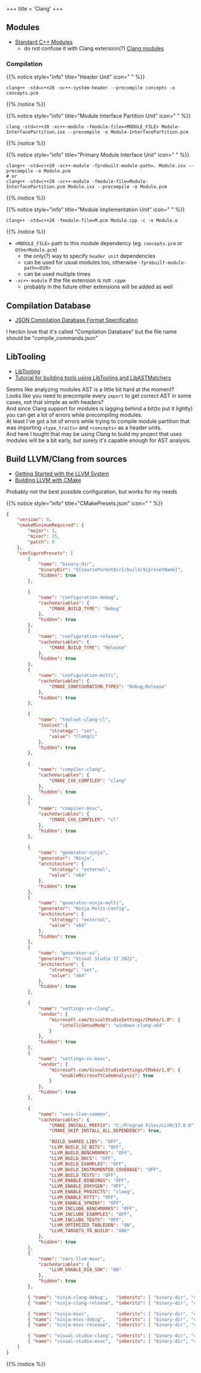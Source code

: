+++
title = 'Clang'
+++

## Modules

- [Standard C++ Modules](https://clang.llvm.org/docs/StandardCPlusPlusModules.html)
  - do not confuse it with Clang extension(?) [Clang modules](https://clang.llvm.org/docs/Modules.html)

### Compilation

{{% notice style="info" title="Header Unit" icon=" " %}}
```shell
clang++ -std=c++20 -xc++-system-header --precompile concepts -o concepts.pcm
```
{{% /notice %}}

{{% notice style="info" title="Module Interface Partition Unit" icon=" " %}}
```shell
clang -std=c++20 -xc++-module -fmodule-file=<MODULE_FILE> Module-InterfacePartition.ixx --precompile -o Module-InterfacePartition.pcm
```
{{% /notice %}}

{{% notice style="info" title="Primary Module Interface Unit" icon=" " %}}
```shell
clang++ -std=c++20 -xc++-module -fprebuilt-module-path=. Module.ixx --precompile -o Module.pcm
# or
clang++ -std=c++20 -xc++-module -fmodule-file=Module-InterfacePartition.pcm Module.ixx --precompile -o Module.pcm
```
{{% /notice %}}

{{% notice style="info" title="Module Implementation Unit" icon=" " %}}
```shell
clang++ -std=c++20 -fmodule-file=M.pcm Module.cpp -c -o Module.o
```
{{% /notice %}}

- `<MODULE_FILE>` path to this module dependency (eg. `concepts.pcm` or `OtherModule.pcm`)
  - the only(?) way to specify `header unit` dependencies
  - can be used for usual modules too, otherwise `-fprebuilt-module-path=<DIR>`
  - can be used multiple times
- `-xc++-module` if the file extension is not `.cppm`
  - probably in the future other extensions will be added as well

## Compilation Database

- [JSON Compilation Database Format Specification](https://clang.llvm.org/docs/JSONCompilationDatabase.html)

I heckin love that it's called "Compilation Database" but the file name should be "compile_commands.json"

## LibTooling

- [LibTooling](https://clang.llvm.org/docs/LibTooling.html)
- [Tutorial for building tools using LibTooling and LibASTMatchers](https://clang.llvm.org/docs/LibASTMatchersTutorial.html)

Seems like analyzing modules AST is a little bit hard at the moment?  
Looks like you need to precompile every `import` to get correct AST in some cases, not that simple as with headers?  
And since Clang support for modules is lagging behind a bit(to put it lightly) you can get a lot of errors while precompiling modules.  
At least I've got a lot of errors while trying to compile module partition that was importing `<type_traits>` and `<concepts>` as a header units.  
And here I tought that may be using Clang to build my project that uses modules will be a bit early, but surely it's capable enough for AST analysis.

## Build LLVM/Clang from sources

- [Getting Started with the LLVM System](https://llvm.org/docs/GettingStarted.htm)
- [Building LLVM with CMake](https://llvm.org/docs/CMake.html)

Probably not the best possible configuration, but works for my needs

{{% notice style="info" title="CMakePresets.json" icon=" " %}}

<!-- TODO: Make it wider or add horizontal scroll? -->

```json
{
    "version": 6,
    "cmakeMinimumRequired": {
        "major": 3,
        "minor": 25,
        "patch": 0
    },
    "configurePresets": [
        {
            "name": "binary-dir",
            "binaryDir": "${sourceParentDir}/build/${presetName}",
            "hidden": true
        },

        {
            "name": "configuration-debug",
            "cacheVariables": {
                "CMAKE_BUILD_TYPE": "Debug"
            },
            "hidden": true
        },
        {
            "name": "configuration-release",
            "cacheVariables": {
                "CMAKE_BUILD_TYPE": "Release"
            },
            "hidden": true
        },
        {
            "name": "configuration-multi",
            "cacheVariables": {
                "CMAKE_CONFIGURATION_TYPES": "Debug;Release"
            },
            "hidden": true
        },

        {
            "name": "toolset-clang-cl",
            "toolset":{
                "strategy": "set",
                "value": "ClangCL"
            },
            "hidden": true
        },

        {
            "name": "compiler-clang",
            "cacheVariables": {
                "CMAKE_CXX_COMPILER": "clang"
            },
            "hidden": true
        },
        {
            "name": "compiler-msvc",
            "cacheVariables": {
                "CMAKE_CXX_COMPILER": "cl"
            },
            "hidden": true
        },

        {
            "name": "generator-ninja",
            "generator": "Ninja",
            "architecture": {
                "strategy": "external",
                "value": "x64"
            },
            "hidden": true
        },
        {
            "name": "generator-ninja-multi",
            "generator": "Ninja Multi-Config",
            "architecture": {
                "strategy": "external",
                "value": "x64"
            },
            "hidden": true
        },
        {
            "name": "generator-vs",
            "generator": "Visual Studio 17 2022",
            "architecture": {
                "strategy": "set",
                "value": "x64"
            },
            "hidden": true
        },

        {
            "name": "settings-vs-clang",
            "vendor": {
                "microsoft.com/VisualStudioSettings/CMake/1.0": {
                    "intelliSenseMode": "windows-clang-x64"
                }
            },
            "hidden": true
        },
        {
            "name": "settings-vs-msvc",
            "vendor": {
                "microsoft.com/VisualStudioSettings/CMake/1.0": {
                    "enableMicrosoftCodeAnalysis": true
                }
            },
            "hidden": true
        },

        {
            "name": "vars-llvm-common",
            "cacheVariables": {
                "CMAKE_INSTALL_PREFIX": "C:/Program Files/LLVM/17.0.0",
                "CMAKE_SKIP_INSTALL_ALL_DEPENDENCY": true,

                "BUILD_SHARED_LIBS": "OFF",
                "LLVM_BUILD_32_BITS": "OFF",
                "LLVM_BUILD_BENCHMARKS": "OFF",
                "LLVM_BUILD_DOCS": "OFF",
                "LLVM_BUILD_EXAMPLES": "OFF",
                "LLVM_BUILD_INSTRUMENTED_COVERAGE": "OFF",
                "LLVM_BUILD_TESTS": "OFF",
                "LLVM_ENABLE_BINDINGS": "OFF",
                "LLVM_ENABLE_DOXYGEN": "OFF",
                "LLVM_ENABLE_PROJECTS": "clang",
                "LLVM_ENABLE_RTTI": "OFF",
                "LLVM_ENABLE_SPHINX": "OFF",
                "LLVM_INCLUDE_BENCHMARKS": "OFF",
                "LLVM_INCLUDE_EXAMPLES": "OFF",
                "LLVM_INCLUDE_TESTS": "OFF",
                "LLVM_OPTIMIZED_TABLEGEN": "ON",
                "LLVM_TARGETS_TO_BUILD": "X86"
            },
            "hidden": true
        },
        {
            "name": "vars-llvm-msvc",
            "cacheVariables": {
                "LLVM_ENABLE_DIA_SDK": "ON"
            },
            "hidden": true
        },

        { "name": "ninja-clang-debug",   "inherits": [ "binary-dir", "configuration-debug",   "compiler-clang", "generator-ninja", "settings-vs-clang" ] },
        { "name": "ninja-clang-release", "inherits": [ "binary-dir", "configuration-release", "compiler-clang", "generator-ninja", "settings-vs-clang" ] },

        { "name": "ninja-msvc",          "inherits": [ "binary-dir", "configuration-multi",   "compiler-msvc", "generator-ninja-multi", "settings-vs-msvc", "cmake-exe", "vars-llvm-common", "vars-llvm-msvc" ] },
        { "name": "ninja-msvc-debug",    "inherits": [ "binary-dir", "configuration-debug",   "compiler-msvc", "generator-ninja",       "settings-vs-msvc", "cmake-exe", "vars-llvm-common", "vars-llvm-msvc" ] },
        { "name": "ninja-msvc-release",  "inherits": [ "binary-dir", "configuration-release", "compiler-msvc", "generator-ninja",       "settings-vs-msvc", "cmake-exe", "vars-llvm-common", "vars-llvm-msvc" ] },

        { "name": "visual-studio-clang", "inherits": [ "binary-dir", "configuration-multi", "toolset-clang-cl", "generator-vs", "settings-vs-clang", "vars-llvm-common", "vars-llvm-msvc" ] },
        { "name": "visual-studio-msvc",  "inherits": [ "binary-dir", "configuration-multi", "compiler-msvc",    "generator-vs", "settings-vs-msvc",  "vars-llvm-common", "vars-llvm-msvc" ] }
    ]
}
```

{{% /notice %}}
